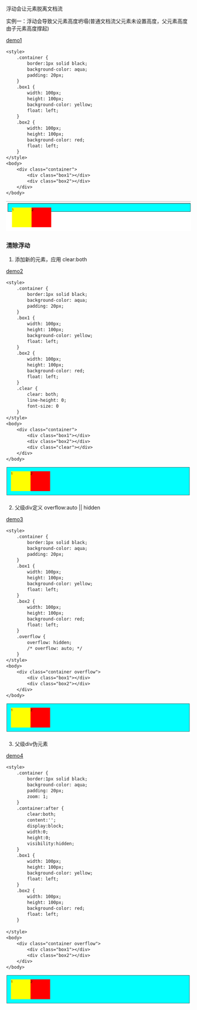 <p>浮动会让元素脱离文档流</p>
<p>实例一：浮动会导致父元素高度坍塌(普通文档流父元素未设置高度，父元素高度由子元素高度撑起)</p>

[demo1](https://github.com/DengSongsong/Blogs/blob/master/demos/clearFloat/index.html)

```
<style>
    .container {
        border:1px solid black;
        background-color: aqua;
        padding: 20px;
    }
    .box1 {
        width: 100px;
        height: 100px;
        background-color: yellow;
        float: left;
    }
    .box2 {
        width: 100px;
        height: 100px;
        background-color: red;
        float: left;
    }
</style>
<body>
    <div class="container">
        <div class="box1"></div>
        <div class="box2"></div>
    </div>
</body>
```
![](https://raw.githubusercontent.com/DengSongsong/Blogs/master/images/clearFloat/1.png)

### 清除浮动
1. 添加新的元素，应用 clear:both

[demo2](https://github.com/DengSongsong/Blogs/blob/master/demos/clearFloat/index2.html)

```
<style>
    .container {
        border:1px solid black;
        background-color: aqua;
        padding: 20px;
    }
    .box1 {
        width: 100px;
        height: 100px;
        background-color: yellow;
        float: left;
    }
    .box2 {
        width: 100px;
        height: 100px;
        background-color: red;
        float: left;
    }
    .clear {
        clear: both;
        line-height: 0;
        font-size: 0
    }
</style>
<body>
    <div class="container">
        <div class="box1"></div>
        <div class="box2"></div>
        <div class="clear"></div>
    </div>
</body>
```
![](https://raw.githubusercontent.com/DengSongsong/Blogs/master/images/clearFloat/2.png)

2. 父级div定义 overflow:auto || hidden

[demo3](https://github.com/DengSongsong/Blogs/blob/master/demos/clearFloat/index3.html)

```
<style>
    .container {
        border:1px solid black;
        background-color: aqua;
        padding: 20px;
    }
    .box1 {
        width: 100px;
        height: 100px;
        background-color: yellow;
        float: left;
    }
    .box2 {
        width: 100px;
        height: 100px;
        background-color: red;
        float: left;
    }
    .overflow {
        overflow: hidden;
        /* overflow: auto; */
    }
</style>
<body>
    <div class="container overflow">
        <div class="box1"></div>
        <div class="box2"></div>
    </div>
</body>
```
![](https://raw.githubusercontent.com/DengSongsong/Blogs/master/images/clearFloat/2.png)

3. 父级div伪元素

[demo4](https://github.com/DengSongsong/Blogs/blob/master/demos/clearFloat/index4.html)

```
<style>
    .container {
        border:1px solid black;
        background-color: aqua;
        padding: 20px;
        zoom: 1;
    }
    .container:after {
        clear:both;
        content:'';
        display:block;
        width:0;
        height:0;
        visibility:hidden;
    }
    .box1 {
        width: 100px;
        height: 100px;
        background-color: yellow;
        float: left;
    }
    .box2 {
        width: 100px;
        height: 100px;
        background-color: red;
        float: left;
    }
   
</style>
<body>
    <div class="container overflow">
        <div class="box1"></div>
        <div class="box2"></div>
    </div>
</body>
```
![](https://raw.githubusercontent.com/DengSongsong/Blogs/master/images/clearFloat/2.png)